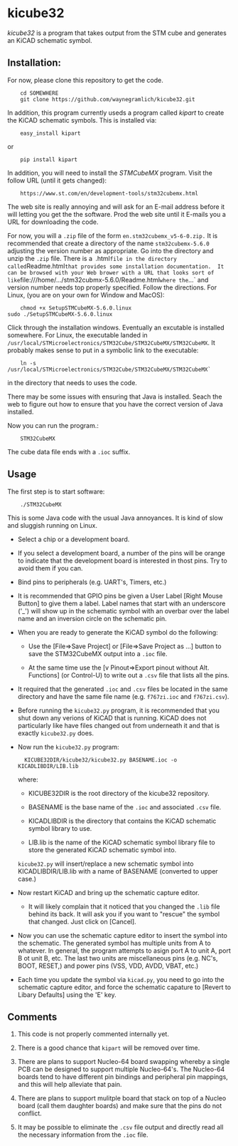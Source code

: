 # kicube32

*kicube32* is a program that takes output from the STM cube and generates an
KiCAD schematic symbol.

## Installation:

For now, please clone this repository to get the code.

        cd SOMEWHERE
        git clone https://github.com/waynegramlich/kicube32.git

In addition, this program currently useds a program called *kipart* to create
the KiCAD schematic symbols.  This is installed via:

        easy_install kipart

or

        pip install kipart


In addition, you will need to install the *STMCubeMX* program.  Visit the
follow URL (until it gets changed):

        https://www.st.com/en/development-tools/stm32cubemx.html

The web site is really annoying and will ask for an E-mail address before
it will letting you get the the software.  Prod the web site until it E-mails
you a URL for downloading the code.

For now, you will a `.zip` file of the form `en.stm32cubemx_v5-6-0.zip.`  It is
recommended that create a directory of the name `stm32cubemx-5.6.0` adjusting the
version number as appropriate.  Go into the directory and unzip the `.zip` file.
There is a` `.html` file in the directory called `Readme.html` that provides some
installation documentation.  It can be browsed with your Web brower with a
URL that looks sort of like `file:///home/.../stm32cubmx-5.6.0/Readme.html`
where the `...` and version number needs top properly specified.  Follow the
directions.  For Linux, (you are on your own for Window and MacOS):

        chmod +x SetupSTMCubeMX-5.6.0.linux
	sudo ./SetupSTMCubeMX-5.6.0.linux

Click through the installation windows.  Eventually an excutable is installed
somewhere.  For Linux, the executable landed in
`/usr/local/STMicroelectronics/STM32Cube/STM32CubeMX/STM32CubeMX`.
It probably makes sense to put in a symbolic link to the executable:

        ln -s /usr/local/STMicroelectronics/STM32Cube/STM32CubeMX/STM32CubeMX`

in the directory that needs to uses the code.

There may be some issues with ensuring that Java is installed.  Seach the web to
figure out how to ensure that you have the correct version of Java installed.

Now you can run the program.:

        STM32CubeMX

The cube data file ends with a `.ioc` suffix.  

## Usage

The first step is to start software:

        ./STM32CubeMX

This is some Java code with the usual Java annoyances.  It is kind of slow and sluggish
running on Linux.

* Select a chip or a development board.

* If you select a development board, a number of the pins will be orange to indicate
  that the development board is interested in thost pins.  Try to avoid them if you can.

* Bind pins to peripherals (e.g. UART's, Timers, etc.)

* It is recommended that GPIO pins be given a User Label [Right Mouse Button] to give
  them a label.  Label names that start with an underscore ('_') will show up in the
  schematic symbol with an overbar over the label name and an inversion circle on the
  schematic pin.

* When you are ready to generate the KiCAD symbol do the following:

  * Use the [File=>Save Project] or [File=>Save Project as ...] button to save
    the STM32CubeMX output into a `.ioc` file.

  * At the same time use the [v Pinout=>Export pinout without Alt. Functions]
    (or Control-U) to write out a `.csv` file that lists all the pins.

* It required that the generated `.ioc` and `.csv` files be located in the same
  directory and have the same file name (e.g. `f767zi.ioc` and `f767zi.csv`).

* Before running the `kicube32.py` program, it is recommended that you shut down
  any verions of KiCAD that is running.  KiCAD does not particularly like have
  files changed out from underneath it and that is exactly `kicube32.py` does.

* Now run the `kicube32.py` program:

        KICUBE32DIR/kicube32/kicube32.py BASENAME.ioc -o KICADLIBDIR/LIB.lib

  where:

  * KICUBE32DIR is the root directory of the kicube32 repository.

  * BASENAME is the base name of the `.ioc` and associated `.csv` file.

  * KICADLIBDIR is the directory that contains the KiCAD schematic symbol library
    to use.

  * LIB.lib is the name of the KiCAD schematic symbol library file to store
    the generated KiCAD schematic symbol into.

  `kicube32.py` will insert/replace a new schematic symbol into KICADLIBDIR/LIB.lib
  with a name of BASENAME (converted to upper case.)

* Now restart KiCAD and bring up the schematic capture editor.

  * It will likely complain that it noticed that you changed the `.lib` file
    behind its back.  It will ask you if you want to "rescue" the symbol that
    changed.  Just click on [Cancel].

* Now you can use the schematic capture editor to insert the symbol into the
  schematic.  The generated symbol has multiple units from A to whatever.
  In general, the program attempts to asign port A to unit A, port B ot unit B,
  etc.  The last two units are miscellaneous pins (e.g. NC's, BOOT, RESET,)
  and power pins (VSS, VDD, AVDD, VBAT, etc.)

* Each time you update the symbol via `kicad.py`, you need to go into the
  schematic capture editor, and force the schematic capature to
  [Revert to Libary Defaults] using the 'E' key.

## Comments

1. This code is not properly commented internally yet.

2. There is a good chance that `kipart` will be removed over time.

3. There are plans to support Nucleo-64 board swapping whereby
   a single PCB can be designed to support multiple Nucleo-64's.
   The Nucleo-64 boards tend to have different pin bindings and peripheral
   pin mappings, and this will help alleviate that pain.

4. There are plans to support mulitple board that stack on top of
   a Nucleo board (call them daughter boards) and make sure that the
   pins do not conflict.

5. It may be possible to eliminate the `.csv` file output and directly read all
   the necessary information from the `.ioc` file.

